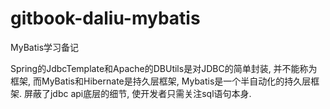 # gitbook-daliu-mybatis
MyBatis学习备记

Spring的JdbcTemplate和Apache的DBUtils是对JDBC的简单封装, 并不能称为框架, 而MyBatis和Hibernate是持久层框架, Mybatis是一个半自动化的持久层框架. 屏蔽了jdbc api底层的细节, 使开发者只需关注sql语句本身.

